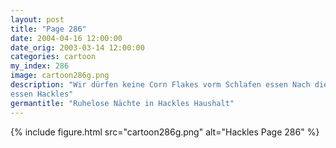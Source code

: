 ```yaml
---
layout: post
title: "Page 286"
date: 2004-04-16 12:00:00
date_orig: 2003-03-14 12:00:00
categories: cartoon
my_index: 286
image: cartoon286g.png
description: "Wir dürfen keine Corn Flakes vorm Schlafen essen Nach dieser Schüssel Das Pac Man Crunch macht echt süchtig Wieso hab ich angefangen zu
essen Hackles"
germantitle: "Ruhelose Nächte in Hackles Haushalt"
---
```


{% include figure.html src="cartoon286g.png" alt="Hackles Page 286"  %}
